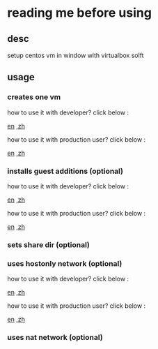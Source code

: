 # reading me before using

## desc 

setup centos vm in window with virtualbox solft

## usage

### creates one vm

how to use it with  developer? click below :

[en](./docs/how-to-use-for-dev/create-one.md) ,[zh](./docs/how-to-use-for-dev/zh/create-one.md)

how to use it with  production user?  click below :

[en](./docs/how-to-use-for-pro/create-one.md) ,[zh](./docs/how-to-use-for-pro/zh/create-one.md)


### installs guest additions (optional)

how to use it with  developer? click below :

[en](./docs/how-to-use-for-dev/install-guest-additions-on-cd-or-dvd-device.md) ,[zh](./docs/how-to-use-for-dev/zh/install-guest-additions-on-cd-or-dvd-device.md)

how to use it with  production user?  click below :

[en](./docs/how-to-use-for-pro/install-guest-additions-on-cd-or-dvd-device.md) ,[zh](./docs/how-to-use-for-pro/zh/install-guest-additions-on-cd-or-dvd-device.md)

### sets share dir (optional)

### uses hostonly network (optional)

how to use it with  developer? click below :

[en](./docs/how-to-use-for-dev/uses-hostonly-network.md) ,[zh](./docs/how-to-use-for-dev/zh/uses-hostonly-network.md)

how to use it with  production user?  click below :

[en](./docs/how-to-use-for-pro/uses-hostonly-network.md) ,[zh](./docs/how-to-use-for-pro/zh/uses-hostonly-network.md)

### uses nat network (optional)


